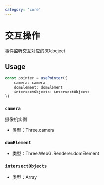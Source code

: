 ```yaml
---
category: 'core'
---
```


# 交互操作

事件监听交互对应的3Dobeject

## Usage

```ts
const pointer = usePointer({
    camera: camera
    domElement: domElement
    intersectObjects: intersectObjects
})
```

### `camera`

摄像机实例

- 类型：Three.camera

### `domElement`

- 类型：Three.WebGLRenderer.domElement

### `intersectObjects`

- 类型：Array
